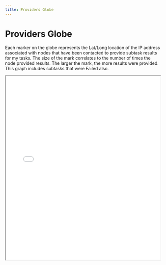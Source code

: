 ```yaml
---
title: Providers Globe
---
```


# Providers Globe

Each marker on the globe represents the Lat/Long location of the IP address associated with nodes that have been contacted to provide subtask results for my tasks. The size of the mark correlates to the number of times the node provided results. The larger the mark, the more results were provided. This graph includes subtasks that were Failed also.

<iframe style="width:100%;height:600px" src="{{ base }}/{{ site.graphs_dir }}/providers_globe.html"></iframe>
